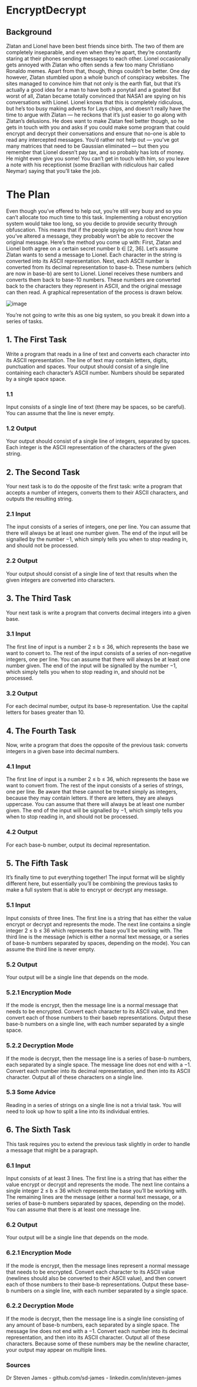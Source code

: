 # EncryptDecrypt

## Background
Zlatan and Lionel have been best friends since birth. The two of them are completely inseparable, and even when they’re apart, they’re constantly staring at their phones sending messages
to each other. Lionel occasionally gets annoyed with Zlatan who often sends a few too many
Christiano Ronaldo memes. Apart from that, though, things couldn’t be better.
One day however, Zlatan stumbled upon a whole bunch of conspiracy websites. The sites
managed to convince him that not only is the earth flat, but that it’s actually a good idea for a
man to have both a ponytail and a goatee! But worst of all, Zlatan became totally convinced
that NASA1 are spying on his conversations with Lionel.
Lionel knows that this is completely ridiculous, but he’s too busy making adverts for Lays
chips, and doesn’t really have the time to argue with Zlatan — he reckons that it’s just easier to
go along with Zlatan’s delusions. He does want to make Zlatan feel better though, so he gets in
touch with you and asks if you could make some program that could encrypt and decrypt their
conversations and ensure that no-one is able to read any intercepted messages.
You’d rather not help out — you’ve got many matrices that need to be Gaussian eliminated —
but then you remember that Lionel doesn’t pay tax, and so probably has lots of money. He might
even give you some! You can’t get in touch with him, so you leave a note with his receptionist
(some Brazilian with ridiculous hair called Neymar) saying that you’ll take the job.
# The Plan
Even though you’ve offered to help out, you’re still very busy and so you can’t allocate too much
time to this task. Implementing a robust encryption system would take too long, so you decide
to provide security through obfuscation. This means that if the people spying on you don’t know how you’ve altered a message, they probably won’t be able to recover the original message.
Here’s the method you come up with:
First, Zlatan and Lionel both agree on a certain secret number b ∈ [2, 36]. Let’s assume
Zlatan wants to send a message to Lionel. Each character in the string is converted into its ASCII
representation. Next, each ASCII number is converted from its decimal representation to base-b.
These numbers (which are now in base-b) are sent to Lionel. Lionel receives these numbers and
converts them back to base-10 numbers. These numbers are converted back to the characters
they represent in ASCII, and the original message can then read. A graphical representation of
the process is drawn below.

![image](https://github.com/luvozulucybertech1/EncryptDecrypt/assets/160118100/65b1f1a8-3ef8-41b2-a936-5d95685cf0ce)

You’re not going to write this as one big system, so you break it down into a series of tasks.


## 1. The First Task

Write a program that reads in a line of text and converts each character into its ASCII representation. The line of text may contain letters, digits, punctuation and spaces. Your output should
consist of a single line containing each character’s ASCII number. Numbers should be separated
by a single space space.

### 1.1
Input consists of a single line of text (there may be spaces, so be careful). You can assume that
the line is never empty.

### 1.2 Output
Your output should consist of a single line of integers, separated by spaces. Each integer is the
ASCII representation of the characters of the given string.

## 2. The Second Task

Your next task is to do the opposite of the first task: write a program that accepts a number of
integers, converts them to their ASCII characters, and outputs the resulting string.
### 2.1 Input
The input consists of a series of integers, one per line. You can assume that there will always
be at least one number given. The end of the input will be signalled by the number −1, which
simply tells you when to stop reading in, and should not be processed.
### 2.2 Output
Your output should consist of a single line of text that results when the given integers are converted into characters.

## 3. The Third Task 
Your next task is write a program that converts decimal integers into a given base.
### 3.1 Input
The first line of input is a number 2 ≤ b ≤ 36, which represents the base we want to convert to.
The rest of the input consists of a series of non-negative integers, one per line. You can assume
that there will always be at least one number given. The end of the input will be signalled by
the number −1, which simply tells you when to stop reading in, and should not be processed.
### 3.2 Output
For each decimal number, output its base-b representation. Use the capital letters for bases
greater than 10.

## 4. The Fourth Task 
Now, write a program that does the opposite of the previous task: converts integers in a given
base into decimal numbers.
### 4.1 Input
The first line of input is a number 2 ≤ b ≤ 36, which represents the base we want to convert
from. The rest of the input consists of a series of strings, one per line. Be aware that these
cannot be treated simply as integers, because they may contain letters. If there are letters, they
are always uppercase. You can assume that there will always be at least one number given. The
end of the input will be signalled by −1, which simply tells you when to stop reading in, and
should not be processed.
### 4.2 Output
For each base-b number, output its decimal representation.

## 5. The Fifth Task 
It’s finally time to put everything together! The input format will be slightly different here, but
essentially you’ll be combining the previous tasks to make a full system that is able to encrypt or
decrypt any message.
### 5.1 Input
Input consists of three lines. The first line is a string that has either the value encrypt or decrypt
and represents the mode. The next line contains a single integer 2 ≤ b ≤ 36 which represents
the base you’ll be working with. The third line is the message (which is either a normal text
message, or a series of base-b numbers separated by spaces, depending on the mode). You can
assume the third line is never empty.
### 5.2 Output
Your output will be a single line that depends on the mode.
### 5.2.1 Encryption Mode
If the mode is encrypt, then the message line is a normal message that needs to be encrypted.
Convert each character to its ASCII value, and then convert each of those numbers to their baseb representations. Output these base-b numbers on a single line, with each number separated by
a single space.
### 5.2.2 Decryption Mode
If the mode is decrypt, then the message line is a series of base-b numbers, each separated by a
single space. The message line does not end with a −1. Convert each number into its decimal
representation, and then into its ASCII character. Output all of these characters on a single line.
### 5.3 Some Advice
Reading in a series of strings on a single line is not a trivial task. You will need to look up how
to split a line into its individual entries.

## 6. The Sixth Task 
This task requires you to extend the previous task slightly in order to handle a message that
might be a paragraph.
### 6.1 Input
Input consists of at least 3 lines. The first line is a string that has either the value encrypt
or decrypt and represents the mode. The next line contains a single integer 2 ≤ b ≤ 36 which
represents the base you’ll be working with. The remaining lines are the message (either a normal
text message, or a series of base-b numbers separated by spaces, depending on the mode). You
can assume that there is at least one message line.
### 6.2 Output
Your output will be a single line that depends on the mode.
### 6.2.1 Encryption Mode
If the mode is encrypt, then the message lines represent a normal message that needs to be
encrypted. Convert each character to its ASCII value (newlines should also be converted to their
ASCII value), and then convert each of those numbers to their base-b representations. Output
these base-b numbers on a single line, with each number separated by a single space.
### 6.2.2 Decryption Mode
If the mode is decrypt, then the message line is a single line consisting of any amount of base-b
numbers, each separated by a single space. The message line does not end with a −1. Convert
each number into its decimal representation, and then into its ASCII character. Output all of
these characters. Because some of these numbers may be the newline character, your output
may appear on multiple lines.

### Sources
Dr Steven James - github.com/sd-james
                - linkedin.com/in/steven-james
